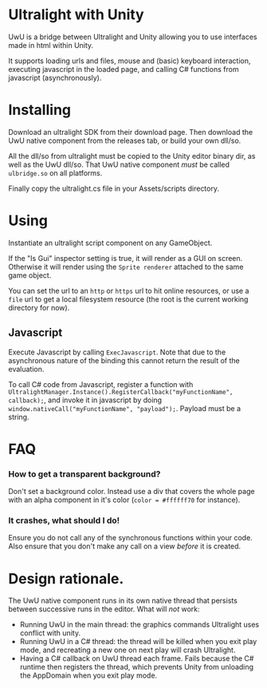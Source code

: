 # Ultralight with Unity

UwU is a bridge between Ultralight and Unity allowing you to use interfaces made
in html within Unity.

It supports loading urls and files, mouse and (basic) keyboard interaction,
executing javascript in the loaded page, and calling C# functions from javascript
(asynchronously).

# Installing

Download an ultralight SDK from their download page. Then download the UwU native
component from the releases tab, or build your own dll/so.

All the dll/so from ultralight must be copied to the Unity editor binary dir, as
well as the UwU dll/so. That UwU native component *must* be called `ulbridge.so`
on all platforms.

Finally copy the ultralight.cs file in your Assets/scripts directory.

# Using

Instantiate an ultralight script component on any GameObject.

If the "Is Gui" inspector setting is true, it will render as a GUI on screen.
Otherwise it will render using the `Sprite renderer` attached to the same
game object.

You can set the url to an `http` or `https` url to hit online resources, or
use a `file` url to get a local filesystem resource (the root is the
current working directory for now).

## Javascript

Execute Javascript by calling `ExecJavascript`. Note that due to the asynchronous
nature of the binding this cannot return the result of the evaluation.

To call C# code from Javascript, register a function with
`UltralightManager.Instance().RegisterCallback("myFunctionName", callback);`, and
invoke it in javascript by doing `window.nativeCall("myFunctionName", "payload");`.
Payload must be a string.

# FAQ

### How to get a transparent background?

Don't set a background color. Instead use a div that covers the whole page with
an alpha component in it's color (`color = #ffffff70` for instance).

### It crashes, what should I do!

Ensure you do not call any of the synchronous functions within your code. Also
ensure that you don't make any call on a view *before* it is created.


# Design rationale.

The UwU native component runs in its own native thread that persists between
successive runs in the editor. What will *not* work:
- Running UwU in the main thread: the graphics commands Ultralight uses conflict
with unity.
- Running UwU in a C# thread: the thread will be killed when you exit play mode,
and recreating a new one on next play will crash Ultralight.
- Having a C# callback on UwU thread each frame. Fails because the C# runtime then
registers the thread, which prevents Unity from unloading the AppDomain when you
exit play mode.